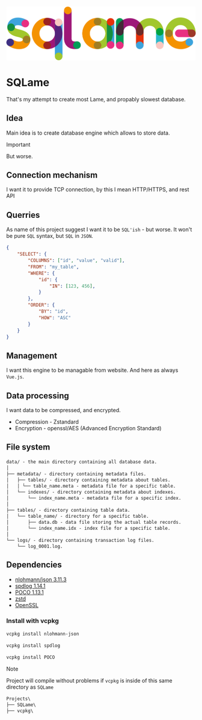 ![SQLame logo](./img/logo.png)


# SQLame
That's my attempt to create most Lame, and propably slowest database.


## Idea
Main idea is to create database engine which allows to store data. 

> [!IMPORTANT] 
> But worse.


## Connection mechanism
I want it to provide TCP connection, by this I mean HTTP/HTTPS, and rest API


## Querries
As name of this project suggest I want it to be `SQL'ish` - but worse. It won't be pure `SQL` syntax, but `SQL` in `JSON`.

```json
{
    "SELECT": {
        "COLUMNS": ["id", "value", "valid"],
        "FROM": "my_table",
        "WHERE": {
            "id": {
                "IN": [123, 456],
            }
        },
        "ORDER": {
            "BY": "id",
            "HOW": "ASC"
        }
    }
}
```

## Management
I want this engine to be managable from website. And here as always `Vue.js`.


## Data processing
I want data to be compressed, and encrypted.
 - Compression - Zstandard
 - Encryption - openssl/AES (Advanced Encryption Standard)


## File system

```plaintext
data/ - the main directory containing all database data.
│
├── metadata/ - directory containing metadata files.
│   ├── tables/ - directory containing metadata about tables.
│   │ └── table_name.meta - metadata file for a specific table.
│   └── indexes/ - directory containing metadata about indexes.
│       └── index_name.meta - metadata file for a specific index.
│
├── tables/ - directory containing table data.
│   └── table_name/ - directory for a specific table.
│       ├── data.db - data file storing the actual table records.
│       └── index_name.idx - index file for a specific table.
│
└── logs/ - directory containing transaction log files.
    └── log_0001.log.
```


## Dependencies
 - [nlohmann/json 3.11.3](https://github.com/nlohmann/json)
 - [spdlog 1.14.1](https://github.com/gabime/spdlog)
 - [POCO 1.13.1](https://pocoproject.org/)
 - [zstd](https://github.com/facebook/zstd)
 - [OpenSSL](https://github.com/openssl/openssl)

### Install with vcpkg
```sh
vcpkg install nlohmann-json
```

```sh
vcpkg install spdlog
```

```sh
vcpkg install POCO
```

> [!NOTE] 
> Project will compile without problems if `vcpkg` is inside of this same directory as `SQLame`

```plaintext
Projects\
├── SQLame\
├── vcpkg\
```